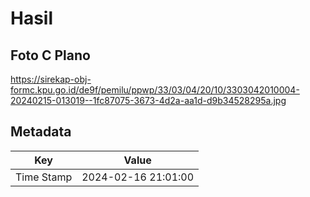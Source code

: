 # Hasil

## Foto C Plano

https://sirekap-obj-formc.kpu.go.id/de9f/pemilu/ppwp/33/03/04/20/10/3303042010004-20240215-013019--1fc87075-3673-4d2a-aa1d-d9b34528295a.jpg


## Metadata

| Key        | Value               |
| ---------- | ------------------- |
| Time Stamp | 2024-02-16 21:01:00 |



